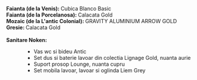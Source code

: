 <strong>Faianta (de la Venis): </strong> Cubica Blanco Basic </br>
<strong>Faianta (de la Porcelanosa): </strong> Calacata Gold </br>
<strong>Mozaic (de la L'antic Colonial): </strong> GRAVITY ALUMINIUM ARROW GOLD </br>
<strong>Gresie: </strong> Calacata Gold <br/>
<br/>
<strong>Sanitare Noken:</strong></br>
<ul>
    <li style="margin-left: 50px">Vas wc si bideu Antic</li>
    <li style="margin-left: 50px">Set dus si baterie lavoar din colectia Lignage Gold, nuanta aurie</li>
    <li style="margin-left: 50px">Suport prosop Lounge, nuanta cupru</li>
    <li style="margin-left: 50px">Set mobila lavoar, lavoar si oglinda Liem Grey</li>
<ul>